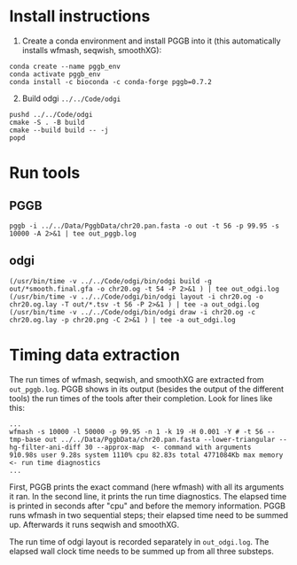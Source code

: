 # Install instructions

1. Create a conda environment and install PGGB into it (this automatically installs wfmash, seqwish, smoothXG):
```
conda create --name pggb_env
conda activate pggb_env
conda install -c bioconda -c conda-forge pggb=0.7.2
```
2. Build odgi `../../Code/odgi`
```
pushd ../../Code/odgi
cmake -S . -B build
cmake --build build -- -j
popd
```


# Run tools

## PGGB
`pggb -i ../../Data/PggbData/chr20.pan.fasta -o out -t 56 -p 99.95 -s 10000 -A 2>&1 | tee out_pggb.log`

## odgi
```
(/usr/bin/time -v ../../Code/odgi/bin/odgi build -g out/*smooth.final.gfa -o chr20.og -t 54 -P 2>&1 ) | tee out_odgi.log
(/usr/bin/time -v ../../Code/odgi/bin/odgi layout -i chr20.og -o chr20.og.lay -T out/*.tsv -t 56 -P 2>&1 ) | tee -a out_odgi.log
(/usr/bin/time -v ../../Code/odgi/bin/odgi draw -i chr20.og -c chr20.og.lay -p chr20.png -C 2>&1 ) | tee -a out_odgi.log
```

# Timing data extraction
The run times of wfmash, seqwish, and smoothXG are extracted from `out_pggb.log`. PGGB shows in its output (besides the output of the different tools) the run times of the tools after their completion.
Look for lines like this:
```
...
wfmash -s 10000 -l 50000 -p 99.95 -n 1 -k 19 -H 0.001 -Y # -t 56 --tmp-base out ../../Data/PggbData/chr20.pan.fasta --lower-triangular --hg-filter-ani-diff 30 --approx-map  <- command with arguments
910.98s user 9.28s system 1110% cpu 82.83s total 4771084Kb max memory                                                                                                        <- run time diagnostics
...
```
First, PGGB prints the exact command (here wfmash) with all its arguments it ran. In the second line, it prints the run time diagnostics. The elapsed time is printed in seconds after "cpu" and before the memory information.
PGGB runs wfmash in two sequential steps; their elapsed time need to be summed up. Afterwards it runs seqwish and smoothXG.

The run time of odgi layout is recorded separately in `out_odgi.log`. The elapsed wall clock time needs to be summed up from all three substeps.
